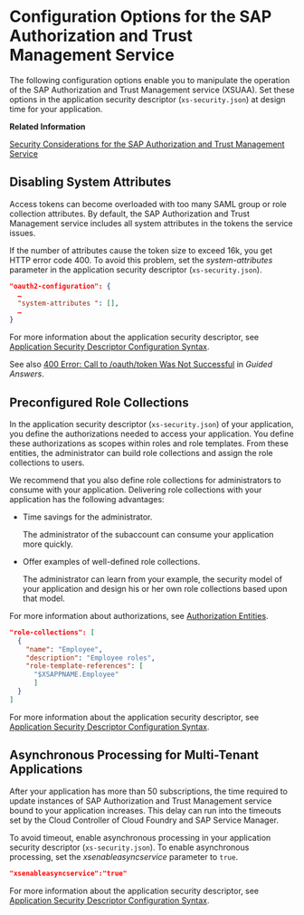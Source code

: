 <!-- loio3654087e15864b49a1bca3967a54a095 -->

# Configuration Options for the SAP Authorization and Trust Management Service

The following configuration options enable you to manipulate the operation of the SAP Authorization and Trust Management service \(XSUAA\). Set these options in the application security descriptor \(`xs-security.json`\) at design time for your application.

**Related Information**  


[Security Considerations for the SAP Authorization and Trust Management Service](security-considerations-for-the-sap-authorization-and-trust-management-service-f117cab.md#loiof117cab6b92d438cb2a0b5204713994b "Decisions you make when using or administrating the SAP Authorization and Trust Management service (XSUAA) can have an impact on the security of your applications. The information provided is meant to help you decide.")

<a name="loio974545ba325a493680870ad9d38d7ff3"/>

<!-- loio974545ba325a493680870ad9d38d7ff3 -->

## Disabling System Attributes

Access tokens can become overloaded with too many SAML group or role collection attributes. By default, the SAP Authorization and Trust Management service includes all system attributes in the tokens the service issues.

If the number of attributes cause the token size to exceed 16k, you get HTTP error code 400. To avoid this problem, set the *system-attributes* parameter in the application security descriptor \(`xs-security.json`\).

```json
"oauth2-configuration": {
  … 
  "system-attributes ": [],
  …
}
```

For more information about the application security descriptor, see [Application Security Descriptor Configuration Syntax](../30-development/application-security-descriptor-configuration-syntax-517895a.md).

See also [400 Error: Call to /oauth/token Was Not Successful](https://ga.support.sap.com/dtp/viewer/index.html#/tree/2212/actions/28290:40211) in *Guided Answers*.

<a name="loio6f51fa1ac4ab472ebdf5b38afd4d65bc"/>

<!-- loio6f51fa1ac4ab472ebdf5b38afd4d65bc -->

## Preconfigured Role Collections

In the application security descriptor \(`xs-security.json`\) of your application, you define the authorizations needed to access your application. You define these authorizations as scopes within roles and role templates. From these entities, the administrator can build role collections and assign the role collections to users.

We recommend that you also define role collections for administrators to consume with your application. Delivering role collections with your application has the following advantages:

-   Time savings for the administrator.

    The administrator of the subaccount can consume your application more quickly.

-   Offer examples of well-defined role collections.

    The administrator can learn from your example, the security model of your application and design his or her own role collections based upon that model.


For more information about authorizations, see [Authorization Entities](authorization-entities-5d8ed75.md).

```json
"role-collections": [
  {
    "name": "Employee",
    "description": "Employee roles",
    "role-template-references": [
      "$XSAPPNAME.Employee"
      ]
  }
]
```

For more information about the application security descriptor, see [Application Security Descriptor Configuration Syntax](../30-development/application-security-descriptor-configuration-syntax-517895a.md).

<a name="loioc951392e3b6e4561bde2c0e8e21c8a0d"/>

<!-- loioc951392e3b6e4561bde2c0e8e21c8a0d -->

## Asynchronous Processing for Multi-Tenant Applications

After your application has more than 50 subscriptions, the time required to update instances of SAP Authorization and Trust Management service bound to your application increases. This delay can run into the timeouts set by the Cloud Controller of Cloud Foundry and SAP Service Manager.

To avoid timeout, enable asynchronous processing in your application security descriptor \(`xs-security.json`\). To enable asynchronous processing, set the *xsenableasyncservice* parameter to `true`.

```json
"xsenableasyncservice":"true"
```

For more information about the application security descriptor, see [Application Security Descriptor Configuration Syntax](../30-development/application-security-descriptor-configuration-syntax-517895a.md).

